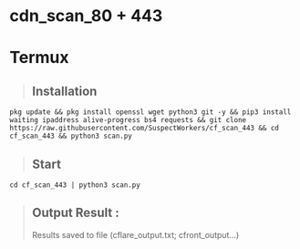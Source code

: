 # cdn_scan_80 + 443

# Termux 
  > ## Installation 
  ```
  pkg update && pkg install openssl wget python3 git -y && pip3 install waiting ipaddress alive-progress bs4 requests && git clone https://raw.githubusercontent.com/SuspectWorkers/cf_scan_443 && cd cf_scan_443 && python3 scan.py
  ```

  > ## Start
  ```
  cd cf_scan_443 | python3 scan.py
  ```

  > ## Output Result :
  > Results saved to file (cflare_output.txt; cfront_output...)
